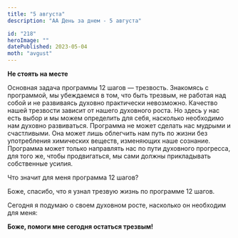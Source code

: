 ```yaml
---
title: "5 августа"
description: "АА День за днем - 5 августа"

id: "218"
heroImage: ""
datePublished: 2023-05-04
moth: "avgust"
---
```


**Не стоять на месте**

Основная задача программы 12 шагов — трезвость. Знакомясь с программой, мы
убеждаемся в том, что быть трезвым, не работая над собой и не развиваясь
духовно практически невозможно. Качество нашей трезвости зависит от нашего
духовного роста. Но здесь у нас есть выбор и мы можем определить для себя,
насколько необходимо нам духовно развиваться. Программа не может сделать нас
мудрыми и счастливыми. Она может лишь облегчить нам путь по жизни без
употребления химических веществ, изменяющих наше сознание. Программа может
только направлять нас по пути духовного прогресса, для того же, чтобы
продвигаться, мы сами должны прикладывать собственные усилия.

Что значит для меня программа 12 шагов?

Боже, спасибо, что я узнал трезвую жизнь по программе 12 шагов.

Сегодня я подумаю о своем духовном росте, насколько он необходим для меня:

**Боже, помоги мне сегодня остаться трезвым!**
